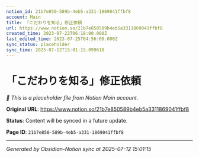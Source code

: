 ```yaml
---
notion_id: 21b7e850-589b-4eb5-a331-1869041ffbf8
account: Main
title: 「こだわりを知る」修正依頼
url: https://www.notion.so/21b7e850589b4eb5a3311869041ffbf8
created_time: 2023-07-22T06:18:00.000Z
last_edited_time: 2023-07-25T04:56:00.000Z
sync_status: placeholder
sync_time: 2025-07-12T15:01:15.099618
---
```


# 「こだわりを知る」修正依頼

*🔄 This is a placeholder file from Notion Main account.*

**Original URL**: https://www.notion.so/21b7e850589b4eb5a3311869041ffbf8

**Status**: Content will be synced in a future update.

**Page ID**: `21b7e850-589b-4eb5-a331-1869041ffbf8`

---

*Generated by Obsidian-Notion sync at 2025-07-12 15:01:15*
